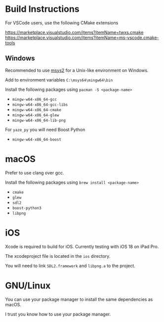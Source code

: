 # Build Instructions

For VSCode users, use the following CMake extensions

https://marketplace.visualstudio.com/items?itemName=twxs.cmake
https://marketplace.visualstudio.com/items?itemName=ms-vscode.cmake-tools

## Windows

Recommended to use [msys2](https://www.msys2.org/) for a Unix-like environment on Windows.

Add to environment variables `C:\msys64\mingw64\bin`

Install the following packages using `pacman -S <package-name>`

- `mingw-w64-x86_64-gcc`
- `mingw-w64-x86_64-gcc-libs`
- `mingw-w64-x86_64-cmake`
- `mingw-w64-x86_64-glew`
- `mingw-w64-x86_64-lib-png`

For `yaze_py` you will need Boost Python

- `mingw-w64-x86_64-boost`

# macOS

Prefer to use clang over gcc. 

Install the following packages using `brew install <package-name>`

- `cmake`
- `glew`
- `sdl2`
- `boost-python3`
- `libpng`

# iOS

Xcode is required to build for iOS. Currently testing with iOS 18 on iPad Pro.

The xcodeproject file is located in the `ios` directory.

You will need to link `SDL2.framework` and `libpng.a` to the project.

# GNU/Linux

You can use your package manager to install the same dependencies as macOS.

I trust you know how to use your package manager.